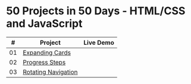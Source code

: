 # 50 Projects in 50 Days - HTML/CSS and JavaScript

|  #  | Project                                                                                                       | Live Demo |
| :-: | ------------------------------------------------------------------------------------------------------------- | --------- |
| 01  | [Expanding Cards](https://github.com/abhikhatri67/50-Projects-in-50-Days/tree/main/Expanding%20Cards)         |
| 02  | [Progress Steps](https://github.com/abhikhatri67/50-Projects-in-50-Days/tree/main/Progress%20Steps)           |
| 03  | [Rotating Navigation](https://github.com/abhikhatri67/50-Projects-in-50-Days/tree/main/Rotating%20Navigation) |
